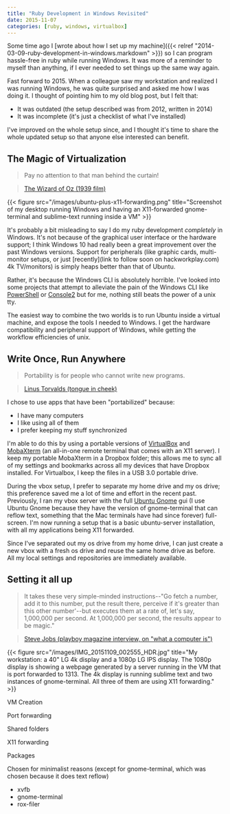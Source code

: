 ```yaml
---
title: "Ruby Development in Windows Revisited"
date: 2015-11-07
categories: [ruby, windows, virtualbox]
---
```

Some time ago I [wrote about how I set up my machine]({{< relref "2014-03-09-ruby-development-in-windows.markdown" >}}) so I can program hassle-free in ruby while running Windows. It was more of a reminder to myself than anything, if I ever needed to set things up the same way again.

Fast forward to 2015. When a colleague saw my workstation and realized I was running Windows, he was quite surprised and asked me how I was doing it. I thought of pointing him to my old blog post, but I felt that:

  * It was outdated (the setup described was from 2012, written in 2014)
  * It was incomplete (it's just a checklist of what I've installed)

I've improved on the whole setup since, and I thought it's time to share the whole updated setup so that anyone else interested can benefit.

<!--more-->

## The Magic of Virtualization

> Pay no attention to that man behind the curtain!

> [The Wizard of Oz (1939 film)](https://en.wikiquote.org/wiki/The_Wizard_of_Oz_%281939_film%29#The_Wizard)

{{< figure src="/images/ubuntu-plus-x11-forwarding.png" title="Screenshot of my desktop running Windows and having an X11-forwarded gnome-terminal and sublime-text running inside a VM" >}}

It's probably a bit misleading to say I do my ruby development _completely_ in Windows. It's not because of the graphical user interface or the hardware support; I think Windows 10 had really been a great improvement over the past Windows versions. Support for peripherals (like graphic cards, multi-monitor setups, or just [recently](link to follow soon on hackworkplay.com) 4k TV/monitors) is simply heaps better than that of Ubuntu.

Rather, it's because the Windows CLI is absolutely horrible. I've looked into some projects that attempt to alleviate the pain of the Windows CLI like [PowerShell](https://en.wikipedia.org/wiki/Windows_PowerShell) or [Console2](Console2) but for me, nothing still beats the power of a unix tty.

The easiest way to combine the two worlds is to run Ubuntu inside a virtual machine, and expose the tools I needed to Windows. I get the hardware compatibility and peripheral support of Windows, while getting the workflow efficiencies of unix.

## Write Once, Run Anywhere

> Portability is for people who cannot write new programs.

> [Linus Torvalds (tongue in cheek)](http://www.oreilly.com/openbook/opensources/book/appa.html)

I chose to use apps that have been "portabilized" because:

* I have many computers
* I like using all of them
* I prefer keeping my stuff synchronized

I'm able to do this by using a portable versions of [VirtualBox](http://www.vbox.me/) and [MobaXterm](http://mobaxterm.mobatek.net/download-home-edition.html) (an all-in-one remote terminal that comes with an X11 server). I keep my portable MobaXterm in a Dropbox folder; this allows me to sync all of my settings and bookmarks across all my devices that have Dropbox installed. For Virtualbox, I keep the files in a USB 3.0 portable drive.

During the vbox setup, I prefer to separate my home drive and my os drive; this preference saved me a lot of time and effort in the recent past. Previously, I ran my vbox server with the full [Ubuntu Gnome](https://ubuntugnome.org/) gui (I use Ubuntu Gnome because they have the version of gnome-terminal that can reflow text, something that the Mac terminals have had since forever) full-screen. I'm now running a setup that is a basic ubuntu-server installation, with all my applications being X11 forwarded.

Since I've separated out my os drive from my home drive, I can just create a new vbox with a fresh os drive and reuse the same home drive as before. All my local settings and repositories are immediately available.

## Setting it all up

> It takes these very simple-minded instructions--"Go fetch a number, add it to this number, put the result there, perceive if it's greater than this other number'--but executes them at a rate of, let's say, 1,000,000 per second. At 1,000,000 per second, the results appear to be magic."

> [Steve Jobs (playboy magazine interview, on "what a computer is")](https://web.archive.org/web/20110926012452/http://www.playboy.com/magazine/playboy-interview-steve-jobs/2)

{{< figure src="/images/IMG_20151109_002555_HDR.jpg" title="My workstation: a 40\" LG 4k display and a 1080p LG IPS display. The 1080p display is showing a webpage generated by a server running in the VM that is port forwarded to 1313. The 4k display is running sublime text and two instances of gnome-terminal. All three of them are using X11 forwarding."  >}}

VM Creation

Port forwarding

Shared folders

X11 forwarding

Packages

Chosen for minimalist reasons (except for gnome-terminal, which was chosen because it does text reflow)

* xvfb
* gnome-terminal
* rox-filer